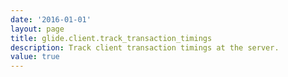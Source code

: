 ```yaml
---
date: '2016-01-01'
layout: page
title: glide.client.track_transaction_timings
description: Track client transaction timings at the server. 
value: true 
---
```

